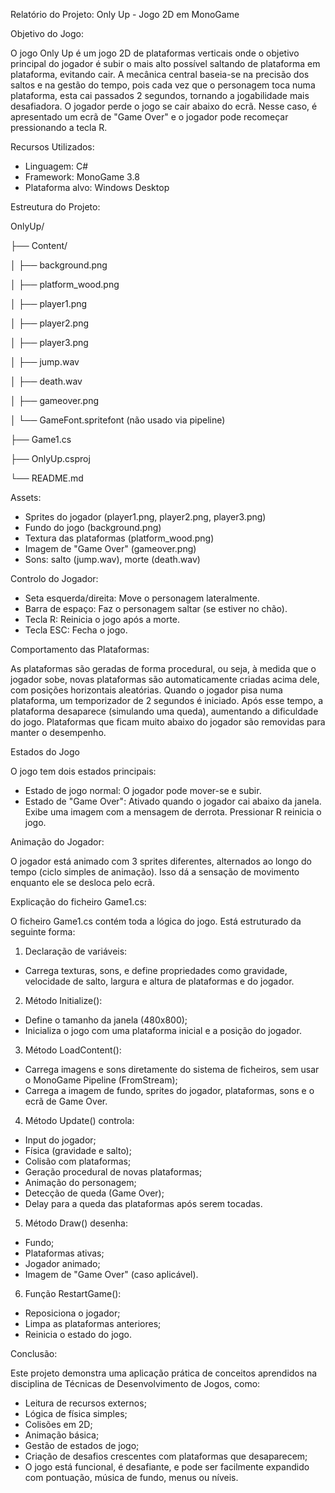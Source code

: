 Relatório do Projeto: Only Up - Jogo 2D em MonoGame

Objetivo do Jogo:

O jogo Only Up é um jogo 2D de plataformas verticais onde o objetivo principal do jogador é subir o mais alto possível saltando de plataforma em plataforma, evitando cair. A mecânica central baseia-se na precisão dos saltos e na gestão do tempo, pois cada vez que o personagem toca numa plataforma, esta cai passados 2 segundos, tornando a jogabilidade mais desafiadora.
O jogador perde o jogo se cair abaixo do ecrã. Nesse caso, é apresentado um ecrã de "Game Over" e o jogador pode recomeçar pressionando a tecla R.

Recursos Utilizados:

- Linguagem: C#
- Framework: MonoGame 3.8
- Plataforma alvo: Windows Desktop

Estreutura do Projeto:

OnlyUp/

├── Content/

│ ├── background.png

│ ├── platform_wood.png

│ ├── player1.png

│ ├── player2.png

│ ├── player3.png

│ ├── jump.wav

│ ├── death.wav

│ ├── gameover.png

│ └── GameFont.spritefont (não usado via pipeline)

├── Game1.cs

├── OnlyUp.csproj

└── README.md

Assets:

- Sprites do jogador (player1.png, player2.png, player3.png)
- Fundo do jogo (background.png)
- Textura das plataformas (platform_wood.png)
- Imagem de "Game Over" (gameover.png)
- Sons: salto (jump.wav), morte (death.wav)

Controlo do Jogador:

- Seta esquerda/direita: Move o personagem lateralmente.
- Barra de espaço: Faz o personagem saltar (se estiver no chão).
- Tecla R: Reinicia o jogo após a morte.
- Tecla ESC: Fecha o jogo.

Comportamento das Plataformas:

As plataformas são geradas de forma procedural, ou seja, à medida que o jogador sobe, novas plataformas são automaticamente criadas acima dele, com posições horizontais aleatórias. Quando o jogador pisa numa plataforma, um temporizador de 2 segundos é iniciado. Após esse tempo, a plataforma desaparece (simulando uma queda), aumentando a dificuldade do jogo.
Plataformas que ficam muito abaixo do jogador são removidas para manter o desempenho.

Estados do Jogo

O jogo tem dois estados principais:

- Estado de jogo normal: O jogador pode mover-se e subir.
- Estado de "Game Over": Ativado quando o jogador cai abaixo da janela. Exibe uma imagem com a mensagem de derrota. Pressionar R reinicia o jogo.

Animação do Jogador:

O jogador está animado com 3 sprites diferentes, alternados ao longo do tempo (ciclo simples de animação). Isso dá a sensação de movimento enquanto ele se desloca pelo ecrã.

Explicação do ficheiro Game1.cs:

O ficheiro Game1.cs contém toda a lógica do jogo. Está estruturado da seguinte forma:

1. Declaração de variáveis:
  - Carrega texturas, sons, e define propriedades como gravidade, velocidade de salto, largura e altura de plataformas e do jogador.

2. Método Initialize():
  - Define o tamanho da janela (480x800);
  - Inicializa o jogo com uma plataforma inicial e a posição do jogador.

3. Método LoadContent():
  - Carrega imagens e sons diretamente do sistema de ficheiros, sem usar o MonoGame Pipeline (FromStream);
  - Carrega a imagem de fundo, sprites do jogador, plataformas, sons e o ecrã de Game Over.

4. Método Update() controla:
  - Input do jogador;
  - Física (gravidade e salto);
  - Colisão com plataformas;
  - Geração procedural de novas plataformas;
  - Animação do personagem;
  - Detecção de queda (Game Over);
  - Delay para a queda das plataformas após serem tocadas.

5. Método Draw() desenha:
  - Fundo;
  - Plataformas ativas;
  - Jogador animado;
  - Imagem de "Game Over" (caso aplicável).

6. Função RestartGame():
  - Reposiciona o jogador;
  - Limpa as plataformas anteriores;
  - Reinicia o estado do jogo.

Conclusão:

Este projeto demonstra uma aplicação prática de conceitos aprendidos na disciplina de Técnicas de Desenvolvimento de Jogos, como:
  - Leitura de recursos externos;
  - Lógica de física simples;
  - Colisões em 2D;
  - Animação básica;
  - Gestão de estados de jogo;
  - Criação de desafios crescentes com plataformas que desaparecem;
  - O jogo está funcional, é desafiante, e pode ser facilmente expandido com pontuação, música de fundo, menus ou níveis.

